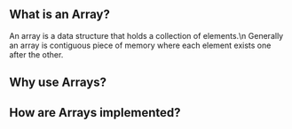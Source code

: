 ## What is an Array?

An array is a data structure that holds a collection of elements.\n
Generally an array is contiguous piece of memory where each element exists one after the other.

## Why use Arrays?

## How are Arrays implemented?
